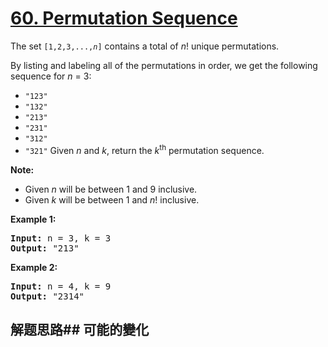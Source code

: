 # [60. Permutation Sequence](https://leetcode-cn.com/problems/permutation-sequence/)
The set <code>[1,2,3,...,<em>n</em>]</code> contains a total of _n_! unique permutations.

By listing and labeling all of the permutations in order, we get the following sequence for _n_ = 3:

- <code>&#34;123&#34;</code>
- <code>&#34;132&#34;</code>
- <code>&#34;213&#34;</code>
- <code>&#34;231&#34;</code>
- <code>&#34;312&#34;</code>
- <code>&#34;321&#34;</code>
Given _n_ and _k_, return the _k_<sup>th</sup> permutation sequence.

**Note:**


- Given _n_ will be between 1 and 9 inclusive.
- Given _k_ will be between 1 and _n_! inclusive.

**Example 1:**


<pre><strong>Input:</strong> n = 3, k = 3
<strong>Output:</strong> &#34;213&#34;
</pre>

**Example 2:**


<pre><strong>Input:</strong> n = 4, k = 9
<strong>Output:</strong> &#34;2314&#34;
</pre>

## 解题思路## 可能的變化